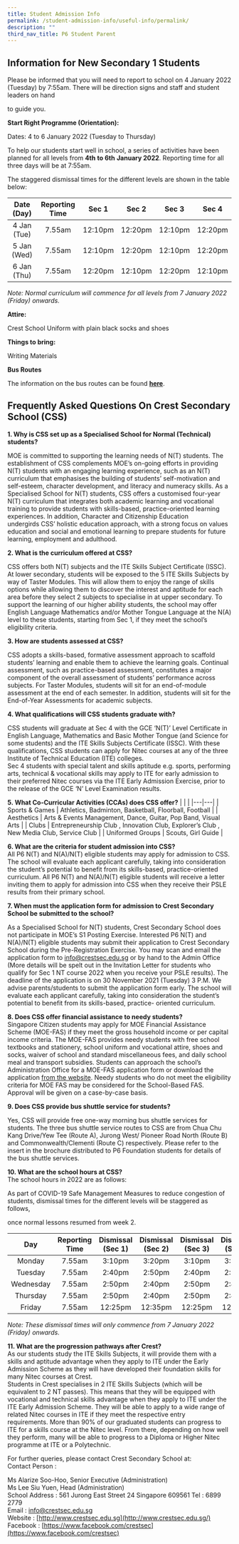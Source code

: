 ```yaml
---
title: Student Admission Info
permalink: /student-admission-info/useful-info/permalink/
description: ""
third_nav_title: P6 Student Parent
---
```

Information for New Secondary 1 Students
----------------------------------------

Please be informed that you will need to report to school on 4 January 2022 (Tuesday) by 7:55am. There will be direction signs and staff and student leaders on hand&nbsp;

to guide you.

**Start Right Programme (Orientation):**

Dates: 4 to 6 January 2022 (Tuesday to Thursday)

To help our students start well in school, a series of activities have been planned for all levels from&nbsp;**4th**&nbsp;**to 6th**&nbsp;**January 2022**. Reporting time for all three days will be at 7:55am.&nbsp;

 
The staggered dismissal times for the different levels are shown in the table below:

| Date (Day) | Reporting Time | Sec 1 | Sec 2 | Sec 3 | Sec 4 |
|:---:|:---:|:---:|:---:|:---:|:---:|
| 4 Jan (Tue) | 7.55am | 12:10pm | 12:20pm | 12:10pm | 12:20pm |
| 5 Jan (Wed) | 7.55am | 12:10pm | 12:20pm | 12:10pm | 12:20pm |
| 6 Jan (Thu) | 7.55am | 12:20pm | 12:10pm | 12:20pm | 12:10pm |

_Note: Normal curriculum will commence for all levels from 7 January 2022 (Friday) onwards._

**Attire:**

Crest School Uniform with plain black socks and shoes

**Things to bring:**

Writing Materials

**Bus Routes**

The information on the bus routes can be found&nbsp;[**here**](https://moe-crestsec-staging.netlify.app/shuttle-bus-service/useful-info/permalink).

Frequently Asked Questions On Crest Secondary School (CSS)
-------------------------------------

**1\. Why is CSS set up as a Specialised School for Normal (Technical) students?** 

MOE is committed to supporting the learning needs of N(T) students. The establishment of CSS complements&nbsp;MOE’s&nbsp;on-going efforts in providing N(T) students with an engaging learning experience, such as an N(T) curriculum that emphasises the building of students’ self-motivation and self-esteem, character development, and literacy and numeracy skills. As a Specialised School for N(T) students, CSS offers a&nbsp;customised four-year N(T) curriculum that integrates both academic learning and vocational training&nbsp;to provide students with skills-based, practice-oriented learning experiences. In addition, Character and Citizenship Education undergirds&nbsp;CSS’&nbsp;holistic education approach, with a strong focus on values education and social and emotional learning to prepare students for future learning, employment and adulthood.  
  
**2\. What is the curriculum offered at CSS?**

CSS offers both N(T) subjects and the ITE Skills Subject Certificate (ISSC). At lower secondary, students will be exposed to the 5 ITE Skills Subjects by way of Taster Modules. This will allow them to enjoy the range of skills options while allowing them to discover the interest and aptitude for each area before they select 2 subjects to specialise in at upper secondary. To support the learning of our higher ability students, the school may offer English Language Mathematics and/or Mother Tongue Language at the N(A) level to these students, starting from Sec 1, if they meet the&nbsp;school’s eligibility criteria.  
  
**3\. How are students assessed at CSS?**  

CSS adopts a skills-based, formative assessment approach to scaffold students’ learning and&nbsp;enable them to achieve the learning goals. Continual assessment, such as practice-based assessment, constitutes a major component of the overall assessment of students’&nbsp;performance across subjects. For Taster Modules, students will sit for an end-of-module assessment at the end of each semester. In addition, students will sit for the End-of-Year Assessments for academic subjects.

  
**4\. What qualifications will CSS students graduate with?**

CSS students will graduate at Sec 4 with the&nbsp;GCE&nbsp;‘N(T)’&nbsp;Level Certificate&nbsp;in English Language, Mathematics and Basic Mother Tongue (and Science for some students) and the&nbsp;ITE Skills Subjects Certificate (ISSC). With these qualifications, CSS students can apply for&nbsp;Nitec&nbsp;courses at any of the three Institute of Technical Education (ITE) colleges.  
Sec 4 students with special talent and skills aptitude e.g. sports, performing arts, technical &amp; vocational skills may apply to ITE for early admission to their preferred&nbsp;Nitec&nbsp;courses via the ITE Early Admission Exercise, prior to the release of the GCE ‘N’ Level Examination results.  
  

**5\.&nbsp;What Co-Curricular Activities (CCAs) does CSS offer?**
|  |  |
|---|---|
| Sports &amp; Games | Athletics, Badminton, Basketball, Floorball, Football |
| Aesthetics | Arts &amp; Events Management, Dance, Guitar, Pop Band, Visual Arts |
| Clubs | Entrepreneurship Club , Innovation Club, Explorer’s Club , New Media Club, Service Club |
| Uniformed Groups | Scouts, Girl Guide |

**6\. What are the criteria for student admission into CSS?**  
All P6 N(T) and N(A)/N(T) eligible students may apply for admission to CSS. The school will&nbsp;evaluate each applicant carefully, taking into consideration the student’s potential to benefit&nbsp;from its skills-based, practice-oriented curriculum. All P6 N(T) and N(A)/N(T) eligible students will receive a letter inviting them to apply for admission into CSS when they receive their PSLE results from their primary school.

  
**7\. When must the application form for admission to Crest Secondary School be submitted to the school?**   

As a Specialised School for N(T) students, Crest Secondary School does not participate in&nbsp;MOE’s S1 Posting Exercise.&nbsp;Interested P6 N(T) and N(A)/N(T) eligible students may submit their application to Crest Secondary School during the Pre-Registration Exercise. You may scan and email the application form to&nbsp;info@crestsec.edu.sg&nbsp;or by hand to the Admin Office (More details will be spelt out in the Invitation Letter for students who qualify for Sec 1 NT course 2022 when you receive your PSLE results). The deadline of the application is on 30&nbsp;November 2021 (Tuesday) 3 P.M.&nbsp;We advise parents/students to submit the application form early. The school will evaluate each applicant&nbsp;carefully, taking into consideration the student’s potential to benefit from its skills-based, practice- oriented curriculum.  
  

**8\. Does CSS offer financial assistance to needy students?**   
Singapore Citizen students may apply for MOE Financial Assistance Scheme (MOE-FAS) if they meet the gross household income or per capital income criteria. The MOE-FAS provides needy students with free school textbooks and stationery, school uniform and vocational attire, shoes and socks, waiver of school and standard miscellaneous fees, and daily school meal and transport subsidies. Students can approach the school’s Administration Office for&nbsp;a MOE-FAS application form or download the application&nbsp;[from the website](/files/MOE%20FAS%20Application%20Form%20for%20Specialised%20Schools.pdf).&nbsp;Needy students who do not meet the eligibility criteria for MOE FAS may be considered for the School-Based FAS. Approval will be given on a case-by-case basis.

  
**9\. Does CSS provide bus shuttle service for students?**

Yes, CSS will provide free one-way morning bus shuttle services for students.&nbsp;The&nbsp;three bus shuttle service routes&nbsp;to CSS are from Chua Chu Kang Drive/Yew Tee (Route A), Jurong West/ Pioneer Road North (Route B) and Commonwealth/Clementi (Route C) respectively. Please refer to the insert in the brochure distributed to P6 Foundation students for details of the bus shuttle services.  
  
**10\. What are the school hours at CSS?**  
The school hours in 2022 are as follows:  

As part of COVID-19 Safe Management Measures to reduce congestion of students, dismissal times for the different levels will be staggered as follows,&nbsp;

once normal lessons resumed from week 2.

| Day | Reporting<br>Time | Dismissal (Sec 1) | Dismissal (Sec 2) | Dismissal (Sec 3) | Dismissal (Sec 4) |
|:---:|:---:|:---:|:---:|:---:|:---:|
| Monday | 7.55am | 3:10pm | 3:20pm | 3:10pm | 3:20pm |
| Tuesday | 7.55am | 2:40pm | 2:50pm | 2:40pm | 2:50pm |
| Wednesday | 7.55am | 2:50pm | 2:40pm | 2:50pm | 2:40pm |
| Thursday | 7.55am | 2:50pm | 2:40pm | 2:50pm | 2:40pm |
| Friday | 7.55am | 12:25pm | 12:35pm | 12:25pm | 12:35pm |

_Note: These dismissal times will only commence from 7 January 2022 (Friday) onwards._

**11\. What are the progression pathways after Crest?**  
As our students study the ITE Skills Subjects, it will provide them with a skills and aptitude advantage when they apply to ITE under the Early Admission Scheme as they will have developed their foundation skills for many Nitec courses at Crest.  
Students in Crest specialises in 2 ITE Skills Subjects (which will be equivalent to 2 NT passes). This means that they will be equipped with vocational and technical skills advantage when they apply to ITE under the ITE Early Admission Scheme. They will be able to apply to a wide range of related Nitec courses in ITE if they meet the respective entry requirements.&nbsp;More than 90% of our graduated students can progress to ITE for a skills course at the Nitec level. From there, depending on how well they perform, many will be able to progress to a Diploma or Higher Nitec programme at ITE or a Polytechnic.  
  

  

For further queries, please contact Crest Secondary School at:  
Contact Person :&nbsp;

Ms Alarize Soo-Hoo, Senior Executive (Administration)  
Ms Lee Siu Yuen, Head (Administration)  
School Address : 561 Jurong East Street 24 Singapore 609561 Tel : 6899 2779  
Email :&nbsp;[info@crestsec.edu.sg](mailto:info@crestsec.edu.sg)  
Website :&nbsp;[http://www.crestsec.edu.sg](http://www.crestsec.edu.sg/)  
Facebook :&nbsp;[https://www.facebook.com/crestsec](https://www.facebook.com/crestsec)